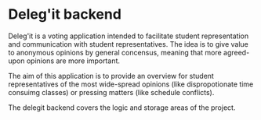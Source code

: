 # Deleg'it backend

Deleg'it is a voting application intended to facilitate student representation
and communication with student representatives. The idea is to give value to
anonymous opinions by general concensus, meaning that more agreed-upon opinions
are more important.

The aim of this application is to provide an overview for student
representatives of the most wide-spread opinions (like dispropotionate time
consuimg classes) or pressing matters (like schedule conflicts).

The delegit backend covers the logic and storage areas of the project.
